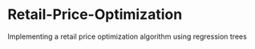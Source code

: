 # Retail-Price-Optimization
Implementing a retail price optimization algorithm using regression trees
